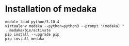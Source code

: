 # Installation of medaka
```
module load python/3.10.4
virtualenv medaka --python=python3 --prompt "(medaka) "
. medaka/bin/activate
pip install --upgrade pip
pip install medaka
```
